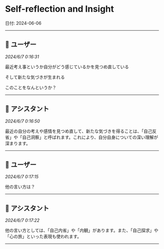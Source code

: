# Self-reflection and Insight

日付: 2024-06-06

---

## 👤 ユーザー
*2024/6/7 0:16:31*

最近考え事というか自分がどう感じているかを見つめ直している

そして新たな気づきが生まれる

このことをなんというか？

---

## 🤖 アシスタント
*2024/6/7 0:16:50*

最近の自分の考えや感情を見つめ直して、新たな気づきを得ることは、「自己反省」や「自己洞察」と呼ばれます。これにより、自分自身についての深い理解が深まります。

---

## 👤 ユーザー
*2024/6/7 0:17:15*

他の言い方は？

---

## 🤖 アシスタント
*2024/6/7 0:17:22*

他の言い方としては、「自己内省」や「内観」があります。また、「自己探求」や「心の旅」といった表現も使われます。

---
